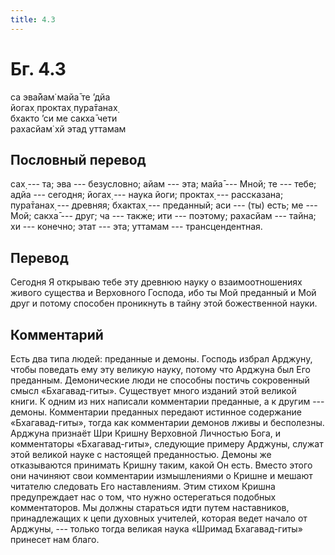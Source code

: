```yaml
---
title: 4.3
---
```


# Бг. 4.3
са эва̄йам̇ майа̄ те ’дйа<br/>
йогах̣ проктах̣ пура̄танах̣<br/>
бхакто ’си ме сакха̄ чети<br/>
рахасйам̇ хй этад уттамам
## Пословный перевод

сах̣ --- та; эва --- безусловно; айам --- эта; майа̄ --- Мной; те ---
тебе; адйа --- сегодня; йогах̣ --- наука йоги; проктах̣ --- рассказана;
пура̄танах̣ --- древняя; бхактах̣ --- преданный; аси --- (ты) есть; ме ---
Мой; сакха̄ --- друг; ча --- также; ити --- поэтому; рахасйам --- тайна;
хи --- конечно; этат --- эта; уттамам --- трансцендентная.

## Перевод

Сегодня Я открываю тебе эту древнюю науку о взаимоотношениях живого
существа и Верховного Господа, ибо ты Мой преданный и Мой друг и потому
способен проникнуть в тайну этой божественной науки.

## Комментарий

Есть два типа людей: преданные и демоны. Господь избрал Арджуну, чтобы
поведать ему эту великую науку, потому что Арджуна был Его преданным.
Демонические люди не способны постичь сокровенный смысл «Бхагавад-гиты».
Существует много изданий этой великой книги. К одним из них написали
комментарии преданные, а к другим --- демоны. Комментарии преданных
передают истинное содержание «Бхагавад-гиты», тогда как комментарии
демонов лживы и бесполезны. Арджуна признаёт Шри Кришну Верховной
Личностью Бога, и комментаторы «Бхагавад-гиты», следующие примеру
Арджуны, служат этой великой науке с настоящей преданностью. Демоны же
отказываются принимать Кришну таким, какой Он есть. Вместо этого они
начиняют свои комментарии измышлениями о Кришне и мешают читателю
следовать Его наставлениям. Этим стихом Кришна предупреждает нас о том,
что нужно остерегаться подобных комментаторов. Мы должны стараться идти
путем наставников, принадлежащих к цепи духовных учителей, которая ведет
начало от Арджуны, --- только тогда великая наука «Шримад Бхагавад-гиты»
принесет нам благо.
